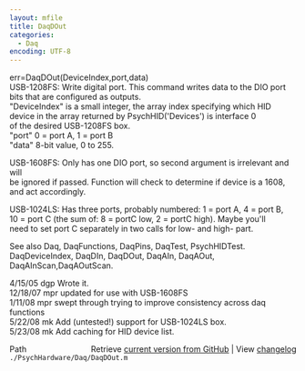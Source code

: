 ```yaml
---
layout: mfile
title: DaqDOut
categories:
  - Daq
encoding: UTF-8
---
```


err=DaqDOut(DeviceIndex,port,data)  
USB-1208FS: Write digital port. This command writes data to the DIO port  
bits that are configured as outputs.  
"DeviceIndex" is a small integer, the array index specifying which HID  
      device in the array returned by PsychHID('Devices') is interface 0  
      of the desired USB-1208FS box.  
"port" 0 = port A, 1 = port B  
"data" 8-bit value, 0 to 255.  

USB-1608FS: Only has one DIO port, so second argument is irrelevant and will  
be ignored if passed.  Function will check to determine if device is a 1608,  
and act accordingly.  

USB-1024LS: Has three ports, probably numbered: 1 = port A, 4 = port B,  
10 = port C (the sum of: 8 = portC low, 2 = portC high). Maybe you'll  
need to set port C separately in two calls for low- and high- part.  


See also Daq, DaqFunctions, DaqPins, DaqTest, PsychHIDTest.  
DaqDeviceIndex, DaqDIn, DaqDOut, DaqAIn, DaqAOut, DaqAInScan,DaqAOutScan.  

4/15/05 dgp Wrote it.  
12/18/07  mpr   updated for use with USB-1608FS  
1/11/08   mpr   swept through trying to improve consistency across daq  
                  functions  
5/22/08   mk  Add (untested!) support for USB-1024LS box.  
5/23/08   mk  Add caching for HID device list.  


<div class="code_header" style="text-align:right;">
  <span style="float:left;">Path&nbsp;&nbsp;</span> <span class="counter">Retrieve <a href=
  "https://raw.github.com/Psychtoolbox-3/Psychtoolbox-3/beta/./PsychHardware/Daq/DaqDOut.m">current version from GitHub</a> | View <a href=
  "https://github.com/Psychtoolbox-3/Psychtoolbox-3/commits/beta/./PsychHardware/Daq/DaqDOut.m">changelog</a></span>
</div>
<div class="code">
  <code>./PsychHardware/Daq/DaqDOut.m</code>
</div>
